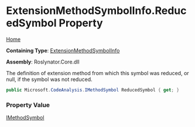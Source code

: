 # ExtensionMethodSymbolInfo\.ReducedSymbol Property

[Home](../../../README.md)

**Containing Type**: [ExtensionMethodSymbolInfo](../README.md)

**Assembly**: Roslynator\.Core\.dll

  
The definition of extension method from which this symbol was reduced, or null, if the symbol was not reduced\.

```csharp
public Microsoft.CodeAnalysis.IMethodSymbol ReducedSymbol { get; }
```

### Property Value

[IMethodSymbol](https://docs.microsoft.com/en-us/dotnet/api/microsoft.codeanalysis.imethodsymbol)

